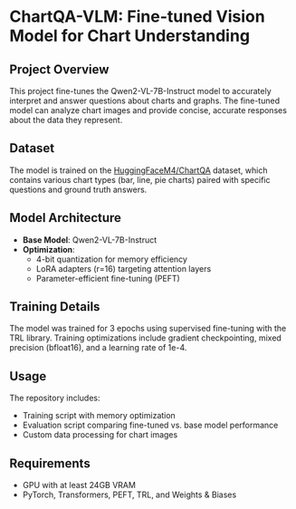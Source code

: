 # ChartQA-VLM: Fine-tuned Vision Model for Chart Understanding

## Project Overview
This project fine-tunes the Qwen2-VL-7B-Instruct model to accurately interpret and answer questions about charts and graphs. The fine-tuned model can analyze chart images and provide concise, accurate responses about the data they represent.

## Dataset
The model is trained on the [HuggingFaceM4/ChartQA](https://huggingface.co/datasets/HuggingFaceM4/ChartQA) dataset, which contains various chart types (bar, line, pie charts) paired with specific questions and ground truth answers.

## Model Architecture
- **Base Model**: Qwen2-VL-7B-Instruct
- **Optimization**: 
  - 4-bit quantization for memory efficiency
  - LoRA adapters (r=16) targeting attention layers
  - Parameter-efficient fine-tuning (PEFT)

## Training Details
The model was trained for 3 epochs using supervised fine-tuning with the TRL library. Training optimizations include gradient checkpointing, mixed precision (bfloat16), and a learning rate of 1e-4.

## Usage
The repository includes:
- Training script with memory optimization
- Evaluation script comparing fine-tuned vs. base model performance
- Custom data processing for chart images

## Requirements
- GPU with at least 24GB VRAM
- PyTorch, Transformers, PEFT, TRL, and Weights & Biases
